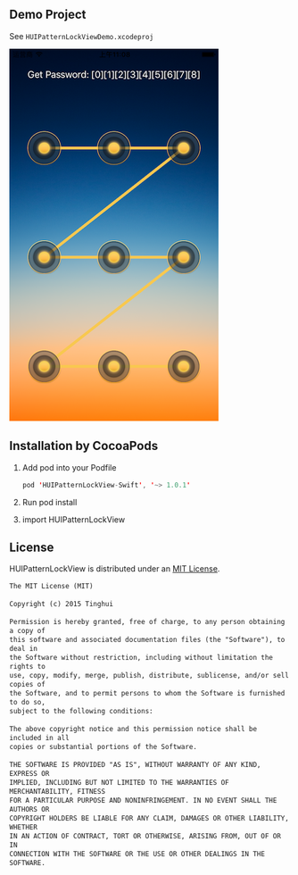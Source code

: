 
## Demo Project
See `HUIPatternLockViewDemo.xcodeproj`

![](https://github.com/Tinghui/HUIPatternLockView-Swift/blob/master/preview.png?raw=true) 

## Installation by CocoaPods
1. Add pod into your Podfile

	```swift
	pod 'HUIPatternLockView-Swift', '~> 1.0.1'
	```

2. Run pod install
	
3. import HUIPatternLockView


## License
HUIPatternLockView is distributed under an [MIT License](http://opensource.org/licenses/MIT).

```
The MIT License (MIT)

Copyright (c) 2015 Tinghui

Permission is hereby granted, free of charge, to any person obtaining a copy of
this software and associated documentation files (the "Software"), to deal in
the Software without restriction, including without limitation the rights to
use, copy, modify, merge, publish, distribute, sublicense, and/or sell copies of
the Software, and to permit persons to whom the Software is furnished to do so,
subject to the following conditions:

The above copyright notice and this permission notice shall be included in all
copies or substantial portions of the Software.

THE SOFTWARE IS PROVIDED "AS IS", WITHOUT WARRANTY OF ANY KIND, EXPRESS OR
IMPLIED, INCLUDING BUT NOT LIMITED TO THE WARRANTIES OF MERCHANTABILITY, FITNESS
FOR A PARTICULAR PURPOSE AND NONINFRINGEMENT. IN NO EVENT SHALL THE AUTHORS OR
COPYRIGHT HOLDERS BE LIABLE FOR ANY CLAIM, DAMAGES OR OTHER LIABILITY, WHETHER
IN AN ACTION OF CONTRACT, TORT OR OTHERWISE, ARISING FROM, OUT OF OR IN
CONNECTION WITH THE SOFTWARE OR THE USE OR OTHER DEALINGS IN THE SOFTWARE.
```


